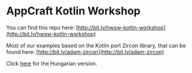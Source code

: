 # AppCraft Kotlin Workshop

You can find this repo here: [http://bit.ly/hwsw-kotlin-workshop](http://bit.ly/hwsw-kotlin-workshop)

Most of our examples based on the Kotlin port Zircon library, that can be found here: [http://bit.ly/adam-zircon](http://bit.ly/adam-zircon)

Click [here](https://github.com/AppCraft-Projects/appcraft-kotlin-workshop/blob/master/docs/hu/00_toc.md)
for the Hungarian version.

